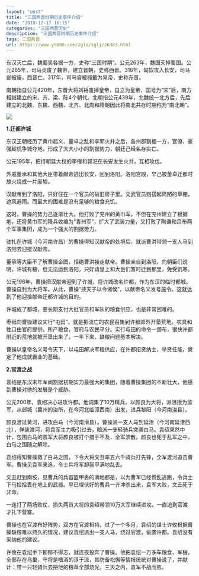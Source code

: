 ```yaml
---
layout: "post"
title: "三国两晋时期历史事件介绍"
date: "2018-12-17 16:15"
categories: "三国两晋历史"
description: "三国两晋时期历史事件介绍"
tags: 三国两晋
url: https://www.y5000.com/zgls/sglj/26383.html
---
```






东汉灭亡后，魏蜀吴各据一方，史称“三国时期”。公元263年，魏国灭掉蜀国。公元265年，司马炎废了魏帝，建立晋朝，史称西晋。316年，匈奴攻入长安，司马邺被废，西晋亡。317年，司马睿被拥戴为皇帝，史称东晋。

南朝指自公元420年，东晋大将刘裕废掉皇帝，自立为皇帝，国号为“宋”后，南方相继建立的宋、齐、梁、陈4个朝代。北朝指公元439年，北魏统一北方后，先后建立的北魏、东魏、西魏、北齐、北周和隋朝因此将南北共存时期称为“南北朝”。

![](https://img.y5000.com/uploads/allimg/171120/13-1G120091020954.jpg)

**1.迁都许城**

东汉王朝经历了黄巾起义、董卓之乱和李郭火并之后，各州郡割椐一方，官僚、豪强趁机争城夺地，形成了大大小小的割据势力，朝廷己经名存实亡。

公元195年，把持朝廷大权的李傕和郭汜在长安发生火并，互相攻伐。

外戚董承和其他大臣带着献帝逃出长安，回到洛阳。洛阳宫殿，早己被董卓迁都时放火烧成一片废墟。

汉献帝到了洛阳，只好住在一个官员的破旧房子里。文武官员则搭起简陋的草棚，遮风避雨。而最大的困难是没有足够的粮食充饥。

这时，曹操的势力己逐渐壮大。他打败了兖州的黄巾军，不但在兖州建立了根据地，还将黄巾军的降兵收编为“青州军”，扩大了武装力量，又打败了陶谦和吕布两个军事集团，成为一个强大的割据势力。

驻扎在许城（今河南许昌）的曹操得知汉献帝的处境后，就派曹洪带领一支人马到洛阳去迎接汉献帝。

董承等大臣不了解曹操企图，拒绝曹洪接走献帝。曹操亲自到洛阳，向朝臣们说明，许城有粮，但无法运到洛阳，只好请皇上和大臣们暂时迁到那里，免受饥寒。

公元196年，曹操把汉献帝迎到了许城，将许城改名许都，作为东汉的临时都城。曹操自封为大将军。从此，曹操“挟天子以令诸侯”，以献帝名义发号施令。这就达到了他迎接献帝迁都许城的目的。

许城成了都城，要长期支付大批官员和军队的粮食供应，也是非常困难的。

枣祗向曹操建议实行“屯田”。就是把流亡的农民召集到许都郊外开垦荒地，农具和牲口由官府提供，所产粮食，官府与农民平分。实行屯田的命令一颁布，很快许都附近的荒地就被开垦出来了。一年下来，缺粮问题基本解决。

曹操以皇帝名义号令天下，以屯田解决军粮供应，在许都招贤纳士，举贤任能，奠定了他成就霸业的基础。

**2.官渡之战**

袁绍是东汉末年军阀割据初期实力最强大的集团，随着曹操集团的不断壮大，他感到曹操对他的发展是个威胁。

公元200年，袁绍决心进攻许都。他调集了10万精兵，以颜良为大将，派沮授为监军，从邺城（冀州的治所，在今河北临漳西南）出发，进兵黎阳（今河南浚县）。

颜良渡过黄河，进攻白马（今河南滑县）。曹操派一支人马到延津（今河南延津西北），佯装渡河，将袁军主力吸引过去，暗派一支轻骑兵突袭白马。袁绍果然中计，包围白马的袁军大将颜良被打个措手不及，全军溃散。颜良也死于乱军之中，白马之围随之解除。

袁绍得知曹操救了白马之围，下令大将文丑率五六千骑兵打先锋，全军渡河追击曹军。曹操见袁军来追，令士兵将军卸盔甲满地乱丢。

文丑赶到南坡，见曹兵的兵器盔甲丢的满地都是，以为曹军已经慌乱逃跑，令兵士下马捡拾丢在地上的武器。早已埋伏好的曹兵一齐冲杀出来，袁军大败，文丑死于非命。

一连打了两场败仗，损失两员大将的袁绍带领10万大军继续进攻，一直追到官渡才扎下营寨。

曹操也在官渡布好阵势，双方在官渡相持。过了一个多月，袁绍的谋士许攸根据曹操缺粮难以持久的情况，建议袁绍派出一支人马，绕过官渡，偷袭许都。袁绍没有采纳他的建议。

许攸在袁绍手下郁郁不得志，就连夜投奔了曹操。他把袁绍一万多车粮食、军械，全部存在乌巢，守将是嗜酒的淳于琼，其防备松懈等情报统统对曹操说了，并献计：带一只轻骑兵去把他的粮草全部烧光，三天之内，袁军不战而败。
